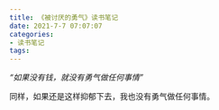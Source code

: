 ```yaml
---
title: 《被讨厌的勇气》读书笔记
date: 2021-7-7 07:07:07
categories:
- 读书笔记
tags:
---
```


*“如果没有钱，就没有勇气做任何事情”*

同样，如果还是这样抑郁下去，我也没有勇气做任何事情。



